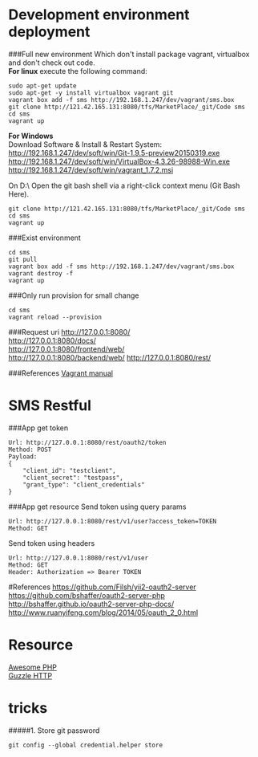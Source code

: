 Development environment deployment
==================================

###Full new environment
Which don't install package vagrant, virtualbox and don't check out code.   
**For linux** execute the following command:

```
sudo apt-get update
sudo apt-get -y install virtualbox vagrant git
vagrant box add -f sms http://192.168.1.247/dev/vagrant/sms.box
git clone http://121.42.165.131:8080/tfs/MarketPlace/_git/Code sms
cd sms
vagrant up
```

**For Windows**   
Download Software & Install & Restart System:   
<http://192.168.1.247/dev/soft/win/Git-1.9.5-preview20150319.exe>  
<http://192.168.1.247/dev/soft/win/VirtualBox-4.3.26-98988-Win.exe>   
<http://192.168.1.247/dev/soft/win/vagrant_1.7.2.msi>  

On D:\ Open the git bash shell via a right-click context menu (Git Bash Here).

```
git clone http://121.42.165.131:8080/tfs/MarketPlace/_git/Code sms
cd sms
vagrant up
```

###Exist environment
```
cd sms
git pull
vagrant box add -f sms http://192.168.1.247/dev/vagrant/sms.box
vagrant destroy -f
vagrant up
```

###Only run provision for small change
```
cd sms
vagrant reload --provision
```

###Request uri
<http://127.0.0.1:8080/>  
<http://127.0.0.1:8080/docs/>  
<http://127.0.0.1:8080/frontend/web/>   
<http://127.0.0.1:8080/backend/web/> 
<http://127.0.0.1:8080/rest/>     

###References
[Vagrant manual](https://docs.vagrantup.com/v2/)

SMS Restful
===========

###App get token
```
Url: http://127.0.0.1:8080/rest/oauth2/token
Method: POST
Payload:
{
    "client_id": "testclient",
    "client_secret": "testpass",
    "grant_type": "client_credentials"
}

```

###App get resource
Send token using query params

```
Url: http://127.0.0.1:8080/rest/v1/user?access_token=TOKEN
Method: GET
```
Send token using headers

```
Url: http://127.0.0.1:8080/rest/v1/user
Method: GET
Header: Authorization => Bearer TOKEN
```

#References
https://github.com/Filsh/yii2-oauth2-server   
https://github.com/bshaffer/oauth2-server-php   
http://bshaffer.github.io/oauth2-server-php-docs/   
http://www.ruanyifeng.com/blog/2014/05/oauth_2_0.html     


Resource
========
[Awesome PHP](https://github.com/ziadoz/awesome-php)   
[Guzzle HTTP](http://guzzle.readthedocs.org/en/5.3/clients.html)

tricks
======
#####1. Store git password
```
git config --global credential.helper store
``` 